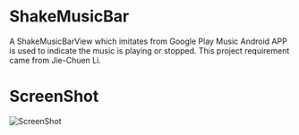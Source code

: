 ShakeMusicBar
=============

A ShakeMusicBarView which imitates from Google Play Music Android APP is used to indicate the music is playing or stopped. This project requirement came from Jie-Chuen Li.

ScreenShot
==
![ScreenShot](https://raw.github.com/zhang699/ShakeMusicBar/master/ShakeMusicBar/image/preview.PNG)
